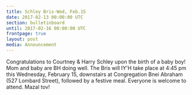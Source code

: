 ```yaml
---
title: Schley Bris-Wed, Feb.15 
date: 2017-02-13 00:00:00 UTC
section: bulletinboard
until: 2017-02-16 00:00:00 UTC
frontpage: true
layout: post
media: Announcement
---
```


Congratulations to Courtney & Harry Schley upon the birth of a baby boy! Mom and baby are BH doing well. The Bris will IY'H take place at 4:45 pm this Wednesday, February 15, downstairs at Congregation Bnei Abraham  (527 Lombard Street), followed by a festive meal. Everyone is welcome to attend.  Mazal tov!
